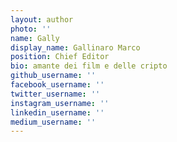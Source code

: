 ```yaml
---
layout: author
photo: ''
name: Gally
display_name: Gallinaro Marco
position: Chief Editor
bio: amante dei film e delle cripto
github_username: ''
facebook_username: ''
twitter_username: ''
instagram_username: ''
linkedin_username: ''
medium_username: ''
---
```


